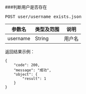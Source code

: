 ###判断用户是否存在
<pre>
POST user/username_exists.json
</pre>

参数名      |类型及范围      |说明
---				|---				|---- 
username |String |用户名


<pre>
返回结果示例：
<code>
{
    "code": 200,
    "message": "成功",
    "object": {
        "result": 1
    }
}
</code>
</pre>

